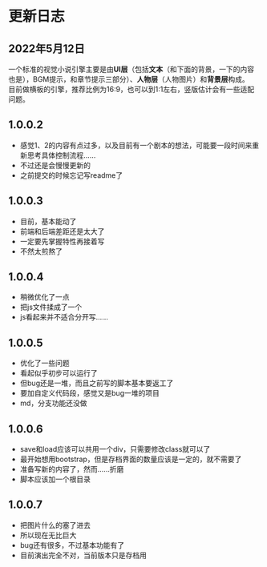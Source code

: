# 更新日志
## 2022年5月12日
一个标准的视觉小说引擎主要是由**UI层**（包括**文本**（和下面的背景，一下的内容也是），BGM提示，和章节提示三部分）、**人物层**（人物图片）和**背景层**构成。<br>
目前做横板的引擎，推荐比例为16:9，也可以到1:1左右，竖版估计会有一些适配问题。

## 1.0.0.2
* 感觉1、2的内容有点过多，以及目前有一个剧本的想法，可能要一段时间来重新思考具体控制流程……
* 不过还是会慢慢更新的
* 之前提交的时候忘记写readme了

## 1.0.0.3
* 目前，基本能动了
* 前端和后端差距还是太大了
* 一定要先掌握特性再接着写
* 不然太煎熬了

## 1.0.0.4
* 稍微优化了一点
* 把js文件揉成了一个
* js看起来并不适合分开写……

## 1.0.0.5
* 优化了一些问题
* 看起似乎初步可以运行了
* 但bug还是一堆，而且之前写的脚本基本要返工了
* 要加自定义代码段，感觉又是bug一堆的项目
* md，分支功能还没做

## 1.0.0.6
* save和load应该可以共用一个div，只需要修改class就可以了
* 最开始想用bootstrap，但是存档界面的数量应该是一定的，就不需要了
* 准备写新的内容了，然而……折磨
* 脚本应该加一个根目录

## 1.0.0.7
* 把图片什么的塞了进去
* 所以现在无比巨大
* bug还有很多，不过基本功能有了
* 目前演出完全不对，当前版本只是存档用
